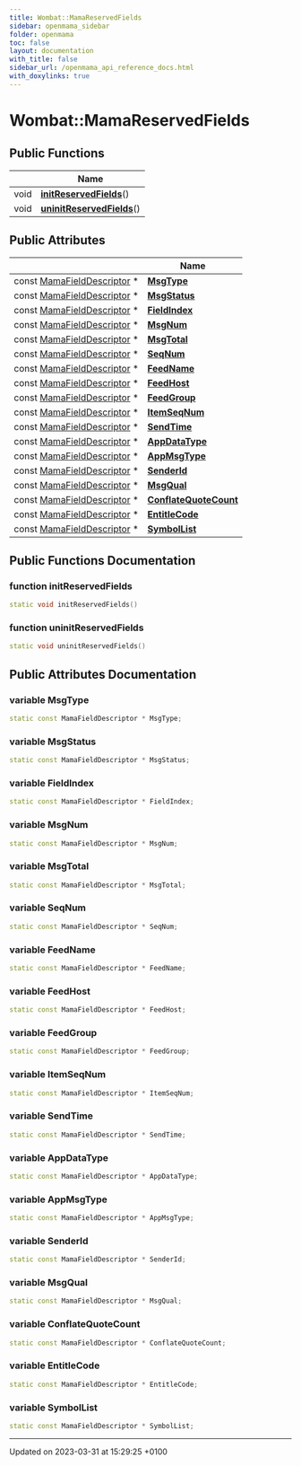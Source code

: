 ```yaml
---
title: Wombat::MamaReservedFields
sidebar: openmama_sidebar
folder: openmama
toc: false
layout: documentation
with_title: false
sidebar_url: /openmama_api_reference_docs.html
with_doxylinks: true
---
```


# Wombat::MamaReservedFields





## Public Functions

|                | Name           |
| -------------- | -------------- |
| void | **[initReservedFields](classWombat_1_1MamaReservedFields.html#function-initreservedfields)**() |
| void | **[uninitReservedFields](classWombat_1_1MamaReservedFields.html#function-uninitreservedfields)**() |

## Public Attributes

|                | Name           |
| -------------- | -------------- |
| const [MamaFieldDescriptor](classWombat_1_1MamaFieldDescriptor.html) * | **[MsgType](classWombat_1_1MamaReservedFields.html#variable-msgtype)**  |
| const [MamaFieldDescriptor](classWombat_1_1MamaFieldDescriptor.html) * | **[MsgStatus](classWombat_1_1MamaReservedFields.html#variable-msgstatus)**  |
| const [MamaFieldDescriptor](classWombat_1_1MamaFieldDescriptor.html) * | **[FieldIndex](classWombat_1_1MamaReservedFields.html#variable-fieldindex)**  |
| const [MamaFieldDescriptor](classWombat_1_1MamaFieldDescriptor.html) * | **[MsgNum](classWombat_1_1MamaReservedFields.html#variable-msgnum)**  |
| const [MamaFieldDescriptor](classWombat_1_1MamaFieldDescriptor.html) * | **[MsgTotal](classWombat_1_1MamaReservedFields.html#variable-msgtotal)**  |
| const [MamaFieldDescriptor](classWombat_1_1MamaFieldDescriptor.html) * | **[SeqNum](classWombat_1_1MamaReservedFields.html#variable-seqnum)**  |
| const [MamaFieldDescriptor](classWombat_1_1MamaFieldDescriptor.html) * | **[FeedName](classWombat_1_1MamaReservedFields.html#variable-feedname)**  |
| const [MamaFieldDescriptor](classWombat_1_1MamaFieldDescriptor.html) * | **[FeedHost](classWombat_1_1MamaReservedFields.html#variable-feedhost)**  |
| const [MamaFieldDescriptor](classWombat_1_1MamaFieldDescriptor.html) * | **[FeedGroup](classWombat_1_1MamaReservedFields.html#variable-feedgroup)**  |
| const [MamaFieldDescriptor](classWombat_1_1MamaFieldDescriptor.html) * | **[ItemSeqNum](classWombat_1_1MamaReservedFields.html#variable-itemseqnum)**  |
| const [MamaFieldDescriptor](classWombat_1_1MamaFieldDescriptor.html) * | **[SendTime](classWombat_1_1MamaReservedFields.html#variable-sendtime)**  |
| const [MamaFieldDescriptor](classWombat_1_1MamaFieldDescriptor.html) * | **[AppDataType](classWombat_1_1MamaReservedFields.html#variable-appdatatype)**  |
| const [MamaFieldDescriptor](classWombat_1_1MamaFieldDescriptor.html) * | **[AppMsgType](classWombat_1_1MamaReservedFields.html#variable-appmsgtype)**  |
| const [MamaFieldDescriptor](classWombat_1_1MamaFieldDescriptor.html) * | **[SenderId](classWombat_1_1MamaReservedFields.html#variable-senderid)**  |
| const [MamaFieldDescriptor](classWombat_1_1MamaFieldDescriptor.html) * | **[MsgQual](classWombat_1_1MamaReservedFields.html#variable-msgqual)**  |
| const [MamaFieldDescriptor](classWombat_1_1MamaFieldDescriptor.html) * | **[ConflateQuoteCount](classWombat_1_1MamaReservedFields.html#variable-conflatequotecount)**  |
| const [MamaFieldDescriptor](classWombat_1_1MamaFieldDescriptor.html) * | **[EntitleCode](classWombat_1_1MamaReservedFields.html#variable-entitlecode)**  |
| const [MamaFieldDescriptor](classWombat_1_1MamaFieldDescriptor.html) * | **[SymbolList](classWombat_1_1MamaReservedFields.html#variable-symbollist)**  |

## Public Functions Documentation

### function initReservedFields

```cpp
static void initReservedFields()
```


### function uninitReservedFields

```cpp
static void uninitReservedFields()
```


## Public Attributes Documentation

### variable MsgType

```cpp
static const MamaFieldDescriptor * MsgType;
```


### variable MsgStatus

```cpp
static const MamaFieldDescriptor * MsgStatus;
```


### variable FieldIndex

```cpp
static const MamaFieldDescriptor * FieldIndex;
```


### variable MsgNum

```cpp
static const MamaFieldDescriptor * MsgNum;
```


### variable MsgTotal

```cpp
static const MamaFieldDescriptor * MsgTotal;
```


### variable SeqNum

```cpp
static const MamaFieldDescriptor * SeqNum;
```


### variable FeedName

```cpp
static const MamaFieldDescriptor * FeedName;
```


### variable FeedHost

```cpp
static const MamaFieldDescriptor * FeedHost;
```


### variable FeedGroup

```cpp
static const MamaFieldDescriptor * FeedGroup;
```


### variable ItemSeqNum

```cpp
static const MamaFieldDescriptor * ItemSeqNum;
```


### variable SendTime

```cpp
static const MamaFieldDescriptor * SendTime;
```


### variable AppDataType

```cpp
static const MamaFieldDescriptor * AppDataType;
```


### variable AppMsgType

```cpp
static const MamaFieldDescriptor * AppMsgType;
```


### variable SenderId

```cpp
static const MamaFieldDescriptor * SenderId;
```


### variable MsgQual

```cpp
static const MamaFieldDescriptor * MsgQual;
```


### variable ConflateQuoteCount

```cpp
static const MamaFieldDescriptor * ConflateQuoteCount;
```


### variable EntitleCode

```cpp
static const MamaFieldDescriptor * EntitleCode;
```


### variable SymbolList

```cpp
static const MamaFieldDescriptor * SymbolList;
```


-------------------------------

Updated on 2023-03-31 at 15:29:25 +0100